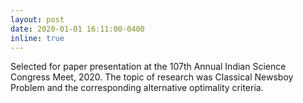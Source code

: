 ```yaml
---
layout: post
date: 2020-01-01 16:11:00-0400
inline: true
---
```


Selected for paper presentation at the 107th Annual Indian Science Congress Meet, 2020. The topic of research was Classical Newsboy Problem and the corresponding alternative optimality criteria.  
